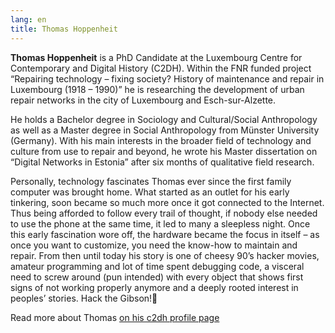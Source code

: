 ```yaml
---
lang: en
title: Thomas Hoppenheit
---
```


**Thomas Hoppenheit** is a PhD Candidate at the Luxembourg Centre for Contemporary and Digital History (C2DH). Within the FNR funded project “Repairing technology – fixing society? History of maintenance and repair in Luxembourg (1918 – 1990)” he is researching the development of urban repair networks in the city of Luxembourg and Esch-sur-Alzette.

<!-- more -->

He holds a Bachelor degree in Sociology and Cultural/Social Anthropology as well as a Master degree in Social Anthropology from Münster University (Germany). With his main interests in the broader field of technology and culture from use to repair and beyond, he wrote his Master dissertation on “Digital Networks in Estonia” after six months of qualitative field research.

Personally, technology fascinates Thomas ever since the first family computer was brought home. What started as an outlet for his early tinkering, soon became so much more once it got connected to the Internet. Thus being afforded to follow every trail of thought, if nobody else needed to use the phone at the same time, it led to many a sleepless night. Once this early fascination wore off, the hardware became the focus in itself – as once you want to customize, you need the know-how to maintain and repair. From then until today his story is one of cheesy 90’s hacker movies, amateur programming and lot of time spent debugging code, a visceral need to screw around (pun intended) with every object that shows first signs of not working properly anymore and a deeply rooted interest in peoples’ stories.
Hack the Gibson!

Read more about Thomas [on his c2dh profile page](https://c2dh.uni.lu/people/thomas-hoppenheit)
